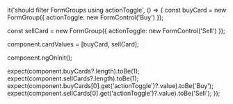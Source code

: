 it('should filter FormGroups using actionToggle', () => {
  const buyCard = new FormGroup({
    actionToggle: new FormControl('Buy')
  });

  const sellCard = new FormGroup({
    actionToggle: new FormControl('Sell')
  });

  component.cardValues = [buyCard, sellCard];

  component.ngOnInit();

  expect(component.buyCards?.length).toBe(1);
  expect(component.sellCards?.length).toBe(1);
  expect(component.buyCards[0].get('actionToggle')?.value).toBe('Buy');
  expect(component.sellCards[0].get('actionToggle')?.value).toBe('Sell');
});
